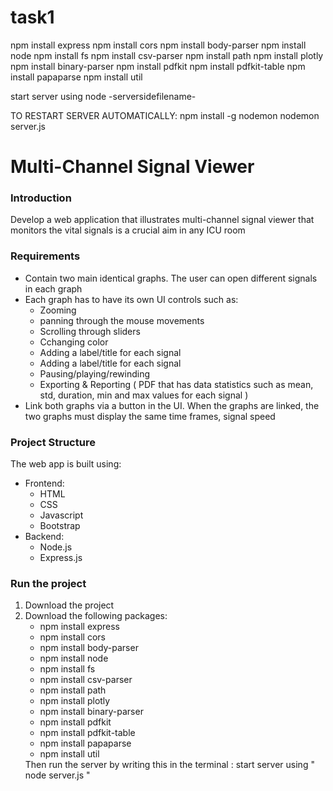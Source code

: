 # task1

npm install express
npm install cors
npm install body-parser
npm install node
npm install fs
npm install csv-parser
npm install path
npm install plotly
npm install binary-parser
npm install pdfkit
npm install pdfkit-table
npm install papaparse
npm install util

start server using node -serversidefilename-

TO RESTART SERVER AUTOMATICALLY:
npm install -g nodemon
nodemon server.js

<h1> Multi-Channel Signal Viewer</h1>
<h3>Introduction</h3>
<p> Develop a web application that illustrates multi-channel signal viewer that monitors the vital signals is a crucial aim in any ICU room</p>
<h3>Requirements</h3>
    <ul>
    <li>Contain two main identical graphs. The user can open different signals in each graph</li>
    <li>Each graph has to have its own UI controls such as:
    <ul> 
    <li>Zooming</li>
    <li>panning through the mouse movements</li>
    <li>Scrolling through sliders</li>
    <li>Cchanging color</li>
    <li>Adding a label/title for each signal</li>
    <li>Adding a label/title for each signal</li>
    <li>Pausing/playing/rewinding</li>
    <li>Exporting & Reporting ( PDF that has data statistics such as mean, std, duration, min and max values for each signal ) </li>
    </ul>
    </li>
    <li>Link both graphs via a button in the UI. When the graphs are linked, the two graphs must display the same time frames, signal speed</li>
</ul>
<h3>Project Structure</h3>
<p>The web app is built using:
<ul>
    <li>Frontend: 
    <ul>
    <li>HTML</li>
    <li>CSS</li>
    <li>Javascript</li>
    <li>Bootstrap</li>
    </ul>
    </li>
    <li>Backend:
    <ul>
    <li>Node.js</li>
    <li>Express.js</li>
    </ul></li>
</ul>
</p>
<h3>Run the project</h3>
<ol>
<li>Download the project</li> 
<li>Download the following packages:
<ul>
    <li>npm install express</li>
    <li>npm install cors</li>
    <li>npm install body-parser</li>
    <li>npm install node</li>
    <li>npm install fs</li>
    <li>npm install csv-parser</li>
    <li>npm install path</li>
    <li>npm install plotly</li>
    <li>npm install binary-parser</li>
    <li>npm install pdfkit</li>
    <li>npm install pdfkit-table</li>
    <li>npm install papaparse</li>
    <li>npm install util</li>
</ul>
</li>
Then run the server by writing this in the terminal : start server using " node server.js "
</p>